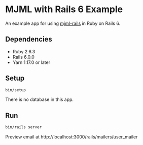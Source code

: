 # MJML with Rails 6 Example

An example app for using [mjml-rails](https://github.com/sighmon/mjml-rails) in Ruby on Rails 6.

## Dependencies

* Ruby 2.6.3
* Rails 6.0.0
* Yarn 1.17.0 or later

## Setup

```bash
bin/setup
```

There is no database in this app.

## Run

```bash
bin/rails server
```

Preview email at http://localhost:3000/rails/mailers/user_mailer
